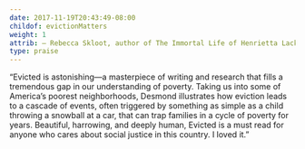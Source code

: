 ```yaml
---
date: 2017-11-19T20:43:49-08:00
childof: evictionMatters
weight: 1
attrib: — Rebecca Skloot, author of The Immortal Life of Henrietta Lacks
type: praise
---
```

“Evicted is astonishing—a masterpiece of writing and research that fills a tremendous gap in our understanding of poverty. Taking us into some of America’s poorest neighborhoods, Desmond illustrates how eviction leads to a cascade of events, often triggered by something as simple as a child throwing a snowball at a car, that can trap families in a cycle of poverty for years. Beautiful, harrowing, and deeply human, Evicted is a must read for anyone who cares about social justice in this country. I loved it.”